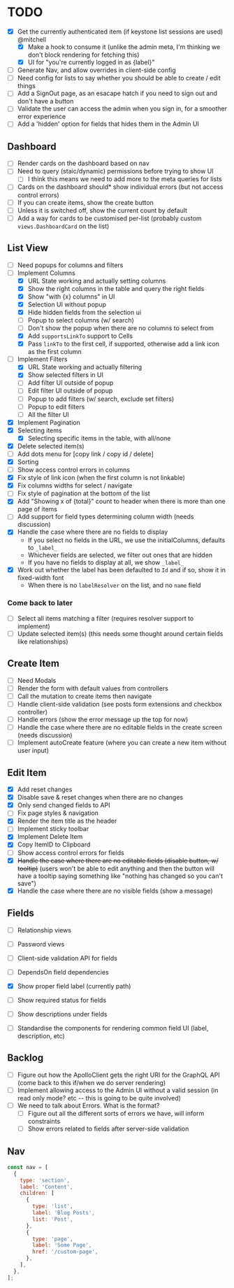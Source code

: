 # TODO

- [x] Get the currently authenticated item (if keystone list sessions are used) @mitchell
  - [x] Make a hook to consume it (unlike the admin meta, I'm thinking we don't block rendering for fetching this)
  - [x] UI for "you're currently logged in as {label}"
- [ ] Generate Nav, and allow overrides in client-side config
- [ ] Need config for lists to say whether you should be able to create / edit things
- [ ] Add a SignOut page, as an esacape hatch if you need to sign out and don't have a button
- [ ] Validate the user can access the admin when you sign in, for a smoother error experience
- [ ] Add a 'hidden' option for fields that hides them in the Admin UI

## Dashboard

- [ ] Render cards on the dashboard based on nav
- [ ] Need to query (staic/dynamic) permissions before trying to show UI
  - [ ] I think this means we need to add more to the meta queries for lists
- [ ] Cards on the dashboard should\* show individual errors (but not access control errors)
- [ ] If you can create items, show the create button
- [ ] Unless it is switched off, show the current count by default
- [ ] Add a way for cards to be customised per-list (probably custom `views.DashboardCard` on the list)

## List View

- [ ] Need popups for columns and filters
- [ ] Implement Columns
  - [x] URL State working and actually setting columns
  - [x] Show the right columns in the table and query the right fields
  - [x] Show "with {x} columns" in UI
  - [x] Selection UI without popup
  - [x] Hide hidden fields from the selection ui
  - [ ] Popup to select columns (w/ search)
  - [ ] Don't show the popup when there are no columns to select from
  - [x] Add `supportsLinkTo` support to Cells
  - [x] Pass `linkTo` to the first cell, if supported, otherwise add a link icon as the first column
- [ ] Implement Filters
  - [x] URL State working and actually filtering
  - [x] Show selected filters in UI
  - [ ] Add filter UI outside of popup
  - [ ] Edit filter UI outside of popup
  - [ ] Popup to add filters (w/ search, exclude set filters)
  - [ ] Popup to edit filters
  - [ ] All the filter UI
- [x] Implement Pagination
- [x] Selecting items
  - [x] Selecting specific items in the table, with all/none
- [x] Delete selected item(s)
- [ ] Add dots menu for [copy link / copy id / delete]
- [x] Sorting
- [ ] Show access control errors in columns
- [x] Fix style of link icon (when the first column is not linkable)
- [x] Fix columns widths for select / navigate
- [ ] Fix style of pagination at the bottom of the list
- [x] Add "Showing x of {total}" count to header when there is more than one page of items
- [ ] Add support for field types determining column width (needs discussion)
- [x] Handle the case where there are no fields to display
  - If you select no fields in the URL, we use the initialColumns, defaults to `_label_`
  - Whichever fields are selected, we filter out ones that are hidden
  - If you have no fields to display at all, we show `_label_`
- [x] Work out whether the label has been defaulted to `Id` and if so, show it in fixed-width font
  - When there is no `labelResolver` on the list, and no `name` field

### Come back to later

- [ ] Select all items matching a filter (requires resolver support to implement)
- [ ] Update selected item(s) (this needs some thought around certain fields like relationships)

## Create Item

- [ ] Need Modals
- [ ] Render the form with default values from controllers
- [ ] Call the mutation to create items then navigate
- [ ] Handle client-side validation (see posts form extensions and checkbox controller)
- [ ] Handle errors (show the error message up the top for now)
- [ ] Handle the case where there are no editable fields in the create screen (needs discussion)
- [ ] Implement autoCreate feature (where you can create a new item without user input)

## Edit Item

- [x] Add reset changes
- [x] Disable save & reset changes when there are no changes
- [x] Only send changed fields to API
- [ ] Fix page styles & navigation
- [x] Render the item title as the header
- [ ] Implement sticky toolbar
- [x] Implement Delete Item
- [x] Copy ItemID to Clipboard
- [ ] Show access control errors for fields
- [x] ~~Handle the case where there are no editable fields (disable button, w/ tooltip)~~ (users won't be able to edit anything and then the button will have a tooltip saying something like "nothing has changed so you can't save")
- [x] Handle the case where there are no visible fields (show a message)

## Fields

- [ ] Relationship views
- [ ] Password views

- [ ] Client-side validation API for fields
- [ ] DependsOn field dependencies
- [x] Show proper field label (currently path)
- [ ] Show required status for fields
- [ ] Show descriptions under fields
- [ ] Standardise the components for rendering common field UI (label, description, etc)

## Backlog

- [ ] Figure out how the ApolloClient gets the right URI for the GraphQL API (come back to this if/when we do server rendering)
- [ ] Implement allowing access to the Admin UI without a valid session (in read only mode? etc -- this is going to be quite involved)
- [ ] We need to talk about Errors. What is the format?
  - [ ] Figure out all the different sorts of errors we have, will inform constraints
  - [ ] Show errors related to fields after server-side validation

## Nav

```js
const nav = [
  {
    type: 'section',
    label: 'Content',
    children: [
      {
        type: 'list',
        label: 'Blog Posts',
        list: 'Post',
      },
      {
        type: 'page',
        label: 'Some Page',
        href: '/custom-page',
      },
    ],
  },
];
```
